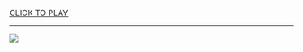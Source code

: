 
<a href="https://premium76.site?title=unblocked_.games&ref=13M">CLICK TO PLAY</a></h3>
<hr>

<a href="https://premium76.site?title=unblocked_.games&ref=13M"><img src="https://clearcache.store/games.png"></a>



